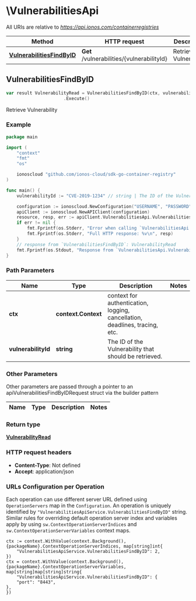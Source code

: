 # \VulnerabilitiesApi

All URIs are relative to *https://api.ionos.com/containerregistries*

|Method | HTTP request | Description|
|------------- | ------------- | -------------|
|[**VulnerabilitiesFindByID**](VulnerabilitiesApi.md#VulnerabilitiesFindByID) | **Get** /vulnerabilities/{vulnerabilityId} | Retrieve Vulnerability|



## VulnerabilitiesFindByID

```go
var result VulnerabilityRead = VulnerabilitiesFindByID(ctx, vulnerabilityId)
                      .Execute()
```

Retrieve Vulnerability



### Example

```go
package main

import (
    "context"
    "fmt"
    "os"

    ionoscloud "github.com/ionos-cloud/sdk-go-container-registry"
)

func main() {
    vulnerabilityId := "CVE-2019-1234" // string | The ID of the Vulnerability that should be retrieved.

    configuration := ionoscloud.NewConfiguration("USERNAME", "PASSWORD", "TOKEN", "HOST_URL")
    apiClient := ionoscloud.NewAPIClient(configuration)
    resource, resp, err := apiClient.VulnerabilitiesApi.VulnerabilitiesFindByID(context.Background(), vulnerabilityId).Execute()
    if err != nil {
        fmt.Fprintf(os.Stderr, "Error when calling `VulnerabilitiesApi.VulnerabilitiesFindByID``: %v\n", err)
        fmt.Fprintf(os.Stderr, "Full HTTP response: %v\n", resp)
    }
    // response from `VulnerabilitiesFindByID`: VulnerabilityRead
    fmt.Fprintf(os.Stdout, "Response from `VulnerabilitiesApi.VulnerabilitiesFindByID`: %v\n", resource)
}
```

### Path Parameters


|Name | Type | Description  | Notes|
|------------- | ------------- | ------------- | -------------|
|**ctx** | **context.Context** | context for authentication, logging, cancellation, deadlines, tracing, etc.|
|**vulnerabilityId** | **string** | The ID of the Vulnerability that should be retrieved. | |

### Other Parameters

Other parameters are passed through a pointer to an apiVulnerabilitiesFindByIDRequest struct via the builder pattern


|Name | Type | Description  | Notes|
|------------- | ------------- | ------------- | -------------|

### Return type

[**VulnerabilityRead**](../models/VulnerabilityRead.md)

### HTTP request headers

- **Content-Type**: Not defined
- **Accept**: application/json


### URLs Configuration per Operation
Each operation can use different server URL defined using `OperationServers` map in the `Configuration`.
An operation is uniquely identified by `"VulnerabilitiesApiService.VulnerabilitiesFindByID"` string.
Similar rules for overriding default operation server index and variables apply by using `sw.ContextOperationServerIndices` and `sw.ContextOperationServerVariables` context maps.

```golang
ctx := context.WithValue(context.Background(), {packageName}.ContextOperationServerIndices, map[string]int{
    "VulnerabilitiesApiService.VulnerabilitiesFindByID": 2,
})
ctx = context.WithValue(context.Background(), {packageName}.ContextOperationServerVariables, map[string]map[string]string{
    "VulnerabilitiesApiService.VulnerabilitiesFindByID": {
    "port": "8443",
},
})
```

